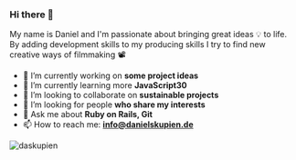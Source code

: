 ### Hi there 👋

<p>My name is Daniel and I'm passionate about bringing great ideas 💡 to life. By adding development skills to my producing skills I try to find new creative ways of filmmaking 📽️</p>

- 🔭 I’m currently working on **some project ideas**
- 🌱 I’m currently learning more **JavaScript30**
- 👯 I’m looking to collaborate on **sustainable projects**
- 🤔 I’m looking for people **who share my interests**
- 💬 Ask me about **Ruby on Rails, Git**
- 📫 How to reach me: **info@danielskupien.de**

<p><img align="center" src="https://github-readme-stats.vercel.app/api/top-langs?username=daskupien&show_icons=true&locale=en&layout=compact" alt="daskupien" /></p>
